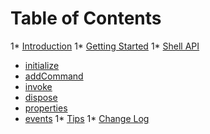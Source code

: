 # Table of Contents

1* [Introduction](intro.md)
1* [Getting Started](start.md)
1* [Shell API](api/shell/README.md)
  * [initialize](api/shell/initialize.md)
  * [addCommand](api/shell/addCommand.md)
  * [invoke](api/shell/invoke.md)
  * [dispose](api/shell/dispose.md)
  * [properties](api/shell/properties.md)
  * [events](api/shell/events.md)
1* [Tips](tips.md)
1* [Change Log](../CHANGELOG.md)